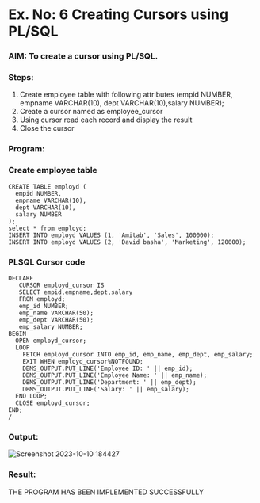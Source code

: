 # Ex. No: 6 Creating Cursors using PL/SQL

### AIM: To create a cursor using PL/SQL.

### Steps:
1. Create employee table with following attributes (empid NUMBER, empname VARCHAR(10), dept VARCHAR(10),salary NUMBER);
2. Create a cursor named as employee_cursor
3. Using cursor read each record and display the result
4. Close the cursor

### Program:

### Create employee table
```
CREATE TABLE employd (
  empid NUMBER,
  empname VARCHAR(10),
  dept VARCHAR(10),
  salary NUMBER
);
select * from employd;
INSERT INTO employd VALUES (1, 'Amitab', 'Sales', 100000);
INSERT INTO employd VALUES (2, 'David basha', 'Marketing', 120000);
```

### PLSQL Cursor code
```
DECLARE
   CURSOR employd_cursor IS
   SELECT empid,empname,dept,salary
   FROM employd;
   emp_id NUMBER;
   emp_name VARCHAR(50);
   emp_dept VARCHAR(50);
   emp_salary NUMBER;
BEGIN
  OPEN employd_cursor;
  LOOP
    FETCH employd_cursor INTO emp_id, emp_name, emp_dept, emp_salary;
    EXIT WHEN employd_cursor%NOTFOUND;
    DBMS_OUTPUT.PUT_LINE('Employee ID: ' || emp_id);
    DBMS_OUTPUT.PUT_LINE('Employee Name: ' || emp_name);
    DBMS_OUTPUT.PUT_LINE('Department: ' || emp_dept);
    DBMS_OUTPUT.PUT_LINE('Salary: ' || emp_salary);
  END LOOP;
  CLOSE employd_cursor;
END;
/
```

### Output:
![Screenshot 2023-10-10 184427](https://github.com/Sabariakash22009103/Ex-no-6-Creating-Cursors-using-PL-SQL/assets/119390227/cbb23b3e-20cc-40b4-b0c4-9c4865965519)

### Result:
THE PROGRAM HAS BEEN IMPLEMENTED SUCCESSFULLY
